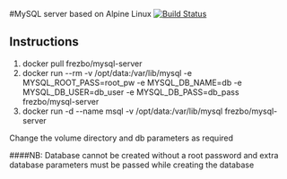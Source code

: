 #MySQL server based on Alpine Linux [![Build Status](https://travis-ci.org/frezbo/mysql-server.svg?branch=master)](https://travis-ci.org/frezbo/mysql-server)

## Instructions

1. docker pull frezbo/mysql-server </br>
2. docker run --rm -v /opt/data:/var/lib/mysql -e MYSQL_ROOT_PASS=root_pw -e MYSQL_DB_NAME=db -e MYSQL_DB_USER=db_user -e MYSQL_DB_PASS=db_pass frezbo/mysql-server </br>
3. docker run -d  --name msql -v /opt/data:/var/lib/mysql frezbo/mysql-server </br>

Change the volume directory and db parameters as required

####NB: Database cannot be created without a root password and extra database parameters must be passed while creating the database